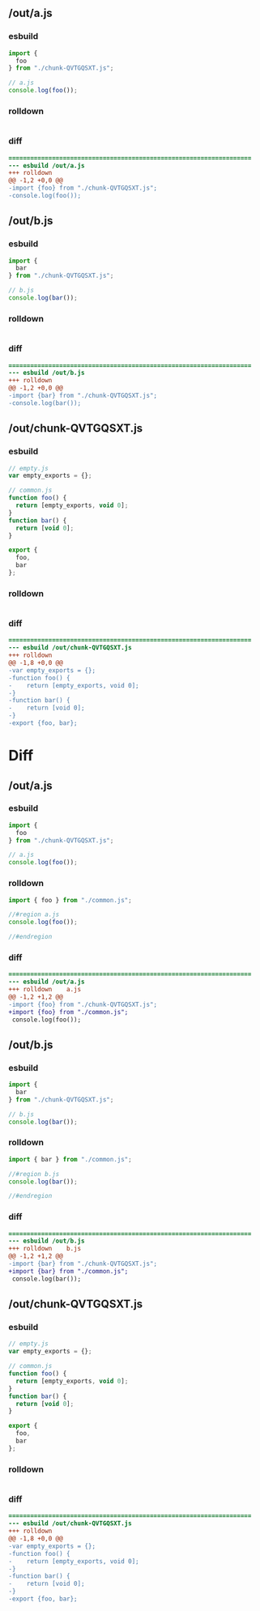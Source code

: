 ## /out/a.js
### esbuild
```js
import {
  foo
} from "./chunk-QVTGQSXT.js";

// a.js
console.log(foo());
```
### rolldown
```js

```
### diff
```diff
===================================================================
--- esbuild	/out/a.js
+++ rolldown	
@@ -1,2 +0,0 @@
-import {foo} from "./chunk-QVTGQSXT.js";
-console.log(foo());

```
## /out/b.js
### esbuild
```js
import {
  bar
} from "./chunk-QVTGQSXT.js";

// b.js
console.log(bar());
```
### rolldown
```js

```
### diff
```diff
===================================================================
--- esbuild	/out/b.js
+++ rolldown	
@@ -1,2 +0,0 @@
-import {bar} from "./chunk-QVTGQSXT.js";
-console.log(bar());

```
## /out/chunk-QVTGQSXT.js
### esbuild
```js
// empty.js
var empty_exports = {};

// common.js
function foo() {
  return [empty_exports, void 0];
}
function bar() {
  return [void 0];
}

export {
  foo,
  bar
};
```
### rolldown
```js

```
### diff
```diff
===================================================================
--- esbuild	/out/chunk-QVTGQSXT.js
+++ rolldown	
@@ -1,8 +0,0 @@
-var empty_exports = {};
-function foo() {
-    return [empty_exports, void 0];
-}
-function bar() {
-    return [void 0];
-}
-export {foo, bar};

```
# Diff
## /out/a.js
### esbuild
```js
import {
  foo
} from "./chunk-QVTGQSXT.js";

// a.js
console.log(foo());
```
### rolldown
```js
import { foo } from "./common.js";

//#region a.js
console.log(foo());

//#endregion
```
### diff
```diff
===================================================================
--- esbuild	/out/a.js
+++ rolldown	a.js
@@ -1,2 +1,2 @@
-import {foo} from "./chunk-QVTGQSXT.js";
+import {foo} from "./common.js";
 console.log(foo());

```
## /out/b.js
### esbuild
```js
import {
  bar
} from "./chunk-QVTGQSXT.js";

// b.js
console.log(bar());
```
### rolldown
```js
import { bar } from "./common.js";

//#region b.js
console.log(bar());

//#endregion
```
### diff
```diff
===================================================================
--- esbuild	/out/b.js
+++ rolldown	b.js
@@ -1,2 +1,2 @@
-import {bar} from "./chunk-QVTGQSXT.js";
+import {bar} from "./common.js";
 console.log(bar());

```
## /out/chunk-QVTGQSXT.js
### esbuild
```js
// empty.js
var empty_exports = {};

// common.js
function foo() {
  return [empty_exports, void 0];
}
function bar() {
  return [void 0];
}

export {
  foo,
  bar
};
```
### rolldown
```js

```
### diff
```diff
===================================================================
--- esbuild	/out/chunk-QVTGQSXT.js
+++ rolldown	
@@ -1,8 +0,0 @@
-var empty_exports = {};
-function foo() {
-    return [empty_exports, void 0];
-}
-function bar() {
-    return [void 0];
-}
-export {foo, bar};

```